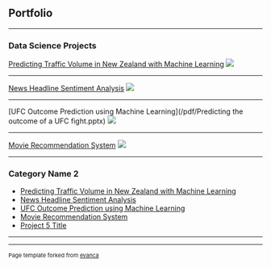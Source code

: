 ## Portfolio

---

### Data Science Projects

[Predicting Traffic Volume in New Zealand with Machine Learning](/pdf/Predicting-Traffic-Volume-using-Machine-Learning.pdf)
<img src="images/dummy_thumbnail.jpg?raw=true"/>

---
[News Headline Sentiment Analysis](/pdf/Sentiment-Analysis-of-News-Article-Headlines-for-Stock-Market-Prediction-1.pdf)
<img src="images/dummy_thumbnail.jpg?raw=true"/>

---
[UFC Outcome Prediction using Machine Learning](/pdf/Predicting the outcome of a UFC fight.pptx)
<img src="images/dummy_thumbnail.jpg?raw=true"/>

---
[Movie Recommendation System](http://example.com/)
<img src="images/dummy_thumbnail.jpg?raw=true"/>

---

### Category Name 2

- [Predicting Traffic Volume in New Zealand with Machine Learning](http://example.com/)
- [News Headline Sentiment Analysis](http://example.com/)
- [UFC Outcome Prediction using Machine Learning](http://example.com/)
- [Movie Recommendation System](http://example.com/)
- [Project 5 Title](http://example.com/)

---




---
<p style="font-size:11px">Page template forked from <a href="https://github.com/evanca/quick-portfolio">evanca</a></p>
<!-- Remove above link if you don't want to attibute -->
